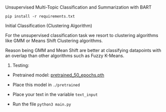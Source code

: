 Unsupervised Multi-Topic Classification and Summarization with BART

```
pip install -r requirements.txt
```

Initial Classification (Clustering Algorithm)

For the unsupervised classification task we resort to clustering algorithms like GMM or Means Shift Clustering algorithms.

Reason being GMM and Mean Shift are better at classifying datapoints with an overlap than other algorithms such as Fuzzy K-Means.

1. Testing: 
- Pretrained model: [pretrained_50_epochs.pth](https://ssneduin-my.sharepoint.com/personal/mohit21110123_snuchennai_edu_in/_layouts/15/onedrive.aspx?ga=1&id=%2Fpersonal%2Fmohit21110123%5Fsnuchennai%5Fedu%5Fin%2FDocuments%2F6th%20Semester%2FProjects%2FNLP%20Project%2FBart%2Fpretrained)

- Place this model in ```./pretrained```
- Place your text in the variable ```text_input```
- Run the file ```python3 main.py```

